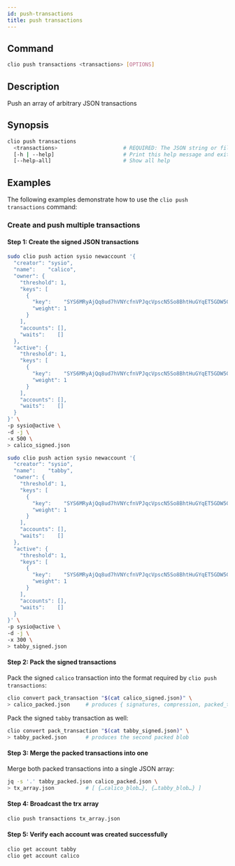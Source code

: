 ```yaml
---
id: push-transactions
title: push transactions
---
```


## Command

```sh
clio push transactions <transactions> [OPTIONS]
```

## Description

Push an array of arbitrary JSON transactions

## Synopsis

```sh
clio push transactions
  <transactions>                     # REQUIRED: The JSON string or filename defining the array of the transactions to push
  [-h | --help]                      # Print this help message and exit
  [--help-all]                       # Show all help 
```

## Examples

The following examples demonstrate how to use the `clio push transactions` command:

### Create and push multiple transactions

#### Step 1: Create the signed JSON transactions

```sh
sudo clio push action sysio newaccount '{
  "creator": "sysio",
  "name":    "calico",
  "owner": {
    "threshold": 1,
    "keys": [
      {
        "key":    "SYS6MRyAjQq8ud7hVNYcfnVPJqcVpscN5So8BhtHuGYqET5GDW5CV",
        "weight": 1
      }
    ],
    "accounts": [],
    "waits":    []
  },
  "active": {
    "threshold": 1,
    "keys": [
      {
        "key":    "SYS6MRyAjQq8ud7hVNYcfnVPJqcVpscN5So8BhtHuGYqET5GDW5CV",
        "weight": 1
      }
    ],
    "accounts": [],
    "waits":    []
  }
}' \
-p sysio@active \
-d -j \
-x 500 \
> calico_signed.json
```

```sh  
sudo clio push action sysio newaccount '{
  "creator": "sysio",
  "name":    "tabby",
  "owner": {
    "threshold": 1,
    "keys": [
      {
        "key":    "SYS6MRyAjQq8ud7hVNYcfnVPJqcVpscN5So8BhtHuGYqET5GDW5CV",
        "weight": 1
      }
    ],
    "accounts": [],
    "waits":    []
  },
  "active": {
    "threshold": 1,
    "keys": [
      {
        "key":    "SYS6MRyAjQq8ud7hVNYcfnVPJqcVpscN5So8BhtHuGYqET5GDW5CV",
        "weight": 1
      }
    ],
    "accounts": [],
    "waits":    []
  }
}' \
-p sysio@active \
-d -j \
-x 300 \
> tabby_signed.json
```

#### Step 2: Pack the signed transactions

Pack the signed `calico` transaction into the format required by `clio push transactions`:

```sh
clio convert pack_transaction "$(cat calico_signed.json)" \
> calico_packed.json     # produces { signatures, compression, packed_trx, ... }
```

Pack the signed `tabby` transaction as well:

```sh
clio convert pack_transaction "$(cat tabby_signed.json)" \
> tabby_packed.json      # produces the second packed blob
```

#### Step 3: Merge the packed transactions into one

Merge both packed transactions into a single JSON array:

```sh
jq -s '.' tabby_packed.json calico_packed.json \
> tx_array.json          # [ {…calico_blob…}, {…tabby_blob…} ]
```

#### Step 4: Broadcast the trx array

```sh
clio push transactions tx_array.json
```

#### Step 5: Verify each account was created successfully

```sh
clio get account tabby
clio get account calico
```
